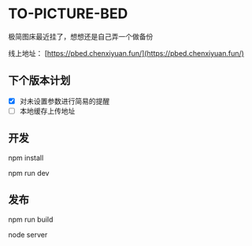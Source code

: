 # TO-PICTURE-BED

极简图床最近挂了，想想还是自己弄一个做备份

线上地址： [https://pbed.chenxiyuan.fun/](https://pbed.chenxiyuan.fun/)

## 下个版本计划

- [x] 对未设置参数进行简易的提醒
- [ ] 本地缓存上传地址

## 开发

npm install

npm run dev

## 发布

npm run build

node server